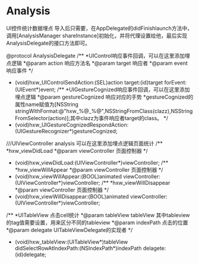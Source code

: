 # Analysis
UI控件统计数据埋点
导入后只需要，在AppDelegate的didFinishlaunch方法中，调用[AnalysisManager shareInstance]初始化，并将代理设置给他，最后实现AnalysisDelegate的接口方法即可。

@protocol AnalysisDelegate <NSObject>
/**
 *UIControl响应事件回调，可以在这里添加埋点逻辑
 *@param action 响应方法名
 *@param target 响应者
 *@param event 响应事件
 */
- (void)hxw_UIControlSendAction:(SEL)action target:(id)target forEvent:(UIEvent*)event;
/**
 *UIGestureCognized响应事件回调，可以在这里添加埋点逻辑
 *@param gestureCognized 响应对应的手势
 *gestureCognized的属性name赋值为[NSString stringWithFormat:@"hxw_%@_%@",NSStringFromClass(clazz),NSStringFromSelector(action)];其中clazz为事件响应者target的class。
 */
- (void)hxw_UIGestureCognizedRespondAction:(UIGestureRecognizer*)gestureCognized;

///UIViewController analysis 可以在这里添加埋点逻辑页面统计
/**
 *hxw_viewDidLoad
 *@param viewController 页面控制器
 */
- (void)hxw_viewDidLoad:(UIViewController*)viewController;
/**
 *hxw_viewWillAppear
 *@param viewController 页面控制器
 */
- (void)hxw_viewWillAppear:(BOOL)animated viewController:(UIViewController*)viewController;
/**
 *hxw_viewWillDisappear
 *@param viewController 页面控制器
 */
- (void)hxw_viewWillDisappear:(BOOL)animated viewController:(UIViewController*)viewController;


/**
 *UITableView 点击cell统计
 *@param tableView tableView 其中tableview的tag值需要设置，用来区分不同的tableview
 *@param indexPath 点击的位置
 *@param delegate UITableViewDelegate的实现者
 */
- (void)hxw_tableView:(UITableView*)tableView didSelectRowAtIndexPath:(NSIndexPath*)indexPath delagete:(id<UITableViewDelegate>)delegate;
